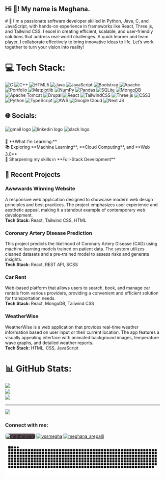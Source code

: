 <h2 align="left">Hi 👋! My name is Meghana.</h2>
# 💫 
I'm a passionate software developer skilled in Python, Java, C, and JavaScript, with hands-on experience in frameworks like React, Three.js, and Tailwind CSS. I excel in creating efficient, scalable, and user-friendly solutions that address real-world challenges. A quick learner and team player, I collaborate effectively to bring innovative ideas to life. Let’s work together to turn your vision into reality!




# 💻 Tech Stack:
![C](https://img.shields.io/badge/c-%2300599C.svg?style=for-the-badge&logo=c&logoColor=white) ![C++](https://img.shields.io/badge/c++-%2300599C.svg?style=for-the-badge&logo=c%2B%2B&logoColor=white) ![HTML5](https://img.shields.io/badge/html5-%23E34F26.svg?style=for-the-badge&logo=html5&logoColor=white) ![Java](https://img.shields.io/badge/java-%23ED8B00.svg?style=for-the-badge&logo=openjdk&logoColor=white) ![JavaScript](https://img.shields.io/badge/javascript-%23323330.svg?style=for-the-badge&logo=javascript&logoColor=%23F7DF1E) ![Bootstrap](https://img.shields.io/badge/bootstrap-%238511FA.svg?style=for-the-badge&logo=bootstrap&logoColor=white) ![Apache](https://img.shields.io/badge/apache-%23D42029.svg?style=for-the-badge&logo=apache&logoColor=white) ![Portfolio](https://img.shields.io/badge/Portfolio-%23000000.svg?style=for-the-badge&logo=firefox&logoColor=#FF7139) ![Matplotlib](https://img.shields.io/badge/Matplotlib-%23ffffff.svg?style=for-the-badge&logo=Matplotlib&logoColor=black) ![NumPy](https://img.shields.io/badge/numpy-%23013243.svg?style=for-the-badge&logo=numpy&logoColor=white) ![Pandas](https://img.shields.io/badge/pandas-%23150458.svg?style=for-the-badge&logo=pandas&logoColor=white) ![SQLite](https://img.shields.io/badge/sqlite-%2307405e.svg?style=for-the-badge&logo=sqlite&logoColor=white) ![MongoDB](https://img.shields.io/badge/MongoDB-%234ea94b.svg?style=for-the-badge&logo=mongodb&logoColor=white) ![Apache Tomcat](https://img.shields.io/badge/apache%20tomcat-%23F8DC75.svg?style=for-the-badge&logo=apache-tomcat&logoColor=black) ![Drupal](https://img.shields.io/badge/drupal-%230678BE.svg?style=for-the-badge&logo=drupal&logoColor=white) ![React](https://img.shields.io/badge/react-%2320232a.svg?style=for-the-badge&logo=react&logoColor=%2361DAFB) ![TailwindCSS](https://img.shields.io/badge/tailwindcss-%2338B2AC.svg?style=for-the-badge&logo=tailwind-css&logoColor=white) ![Three js](https://img.shields.io/badge/threejs-black?style=for-the-badge&logo=three.js&logoColor=white) ![CSS3](https://img.shields.io/badge/css3-%231572B6.svg?style=for-the-badge&logo=css3&logoColor=white) ![Python](https://img.shields.io/badge/python-3670A0?style=for-the-badge&logo=python&logoColor=ffdd54) ![TypeScript](https://img.shields.io/badge/typescript-%23007ACC.svg?style=for-the-badge&logo=typescript&logoColor=white) ![AWS](https://img.shields.io/badge/AWS-%23FF9900.svg?style=for-the-badge&logo=amazon-aws&logoColor=white) ![Google Cloud](https://img.shields.io/badge/GoogleCloud-%234285F4.svg?style=for-the-badge&logo=google-cloud&logoColor=white) ![Next JS](https://img.shields.io/badge/Next-black?style=for-the-badge&logo=next.js&logoColor=white)

## 🌐 Socials:

###

<div align="left">
  <img src="https://img.shields.io/static/v1?message=Gmail&logo=gmail&label=&color=D14836&logoColor=white&labelColor=&style=for-the-badge" height="35" alt="gmail logo"  />
  <img src="https://img.shields.io/static/v1?message=LinkedIn&logo=linkedin&label=&color=0077B5&logoColor=white&labelColor=&style=for-the-badge" height="35" alt="linkedin logo"  />
  <img src="https://img.shields.io/static/v1?message=Slack&logo=slack&label=&color=4A154B&logoColor=white&labelColor=&style=for-the-badge" height="35" alt="slack logo"  />
</div>

###
<p align="left">🌱 **What I’m Learning:**  <br>📚 Exploring **Machine Learning**, **Cloud Computing**, and **Web 3.0**  <br>🔧 Sharpening my skills in **Full-Stack Development**</p>

###

## 📌 Recent Projects
### Awwwards Winning Website
A responsive web application designed to showcase modern web design principles and best practices. The project emphasizes user experience and aesthetic appeal, making it a standout example of contemporary web development.  
**Tech Stack:** React, Tailwind CSS, HTML  


### Coronary Artery Disease Prediction
This project predicts the likelihood of Coronary Artery Disease (CAD) using machine learning models trained on patient data. The system utilizes cleaned datasets and a pre-trained model to assess risks and generate insights.  
**Tech Stack:** React, REST API, SCSS  


### Car Rent
Web-based platform that allows users to search, book, and manage car rentals from various providers, providing a convenient and efficient solution for transportation needs.  
**Tech Stack:** React, MongoDB, Tailwind CSS  


### WeatherWise
WeatherWise is a web application that provides real-time weather information based on user input or their current location. The app features a visually appealing interface with animated background images, temperature wave graphs, and detailed weather reports.  
**Tech Stack:** HTML, CSS, JavaScript  


# 📊 GitHub Stats:
![](https://github-readme-stats.vercel.app/api?username=ArepalliMeghana&theme=dark&hide_border=false&include_all_commits=false&count_private=false)<br/>
![](https://github-readme-streak-stats.herokuapp.com/?user=ArepalliMeghana&theme=dark&hide_border=false)<br/>
![](https://github-readme-stats.vercel.app/api/top-langs/?username=ArepalliMeghana&theme=dark&hide_border=false&include_all_commits=false&count_private=false&layout=compact)

---
[![](https://visitcount.itsvg.in/api?id=ArepalliMeghana&icon=0&color=0)](https://visitcount.itsvg.in)
<h3 align="left">Connect with me:</h3>
<p align="left">
  <a href="https://www.codechef.com/users/meghanaare" target="blank">
    <img align="center" src="https://cdn.jsdelivr.net/npm/simple-icons@3.1.0/icons/codechef.svg" alt="meghanaare" height="30" width="40" style="background-color: #5C4B51; border-radius: 5px;" />
  </a>
  <a href="https://www.hackerrank.com/vssmegha" target="blank">
    <img align="center" src="https://raw.githubusercontent.com/rahuldkjain/github-profile-readme-generator/master/src/images/icons/Social/hackerrank.svg" alt="vssmegha" height="30" width="40" />
  </a>
  <a href="https://www.leetcode.com/meghana_arepalli" target="blank">
    <img align="center" src="https://raw.githubusercontent.com/rahuldkjain/github-profile-readme-generator/master/src/images/icons/Social/leet-code.svg" alt="meghana_arepalli" height="30" width="40" />
  </a>
</p>


<picture>
  <source media="(prefers-color-scheme: dark)" srcset="https://raw.githubusercontent.com/ArepalliMeghana/ArepalliMeghana/output/github-snake-dark.svg" />
  <source media="(prefers-color-scheme: light)" srcset="https://raw.githubusercontent.com/ArepalliMeghana/ArepalliMeghana/output/github-snake.svg" />
  <img alt="github-snake" src="https://raw.githubusercontent.com/ArepalliMeghana/ArepalliMeghana/output/github-snake.svg" />
</picture>

<!-- Proudly created with GPRM ( https://gprm.itsvg.in ) -->
